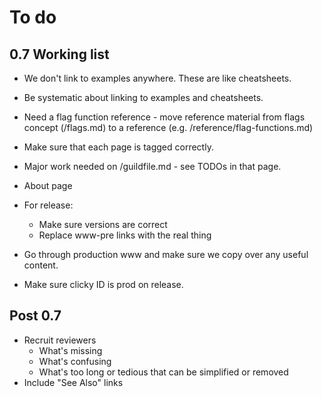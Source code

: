 # To do

## 0.7 Working list

- We don't link to examples anywhere. These are like cheatsheets.

- Be systematic about linking to examples and cheatsheets.

- Need a flag function reference - move reference material from flags
  concept (/flags.md) to a reference
  (e.g. /reference/flag-functions.md)

- Make sure that each page is tagged correctly.

- Major work needed on /guildfile.md - see TODOs in that page.

- About page

- For release:

  - Make sure versions are correct
  - Replace www-pre links with the real thing

- Go through production www and make sure we copy over any useful
  content.

- Make sure clicky ID is prod on release.

## Post 0.7

- Recruit reviewers
  - What's missing
  - What's confusing
  - What's too long or tedious that can be simplified or removed
- Include "See Also" links
